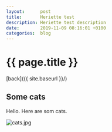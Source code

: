 ```yaml
---
layout:      post
title:       Heriette test
description: Heriette test description
date:        2019-11-09 08:16:01 +0100
categories:  blog
---
```


# {{ page.title }}

[back]({{ site.baseurl }}/)

## Some cats

Hello. Here are som cats.

<img src="{{ site.url }}{{ site.baseurl }}/resources/images/cats.jpg" alt="cats.jpg">

